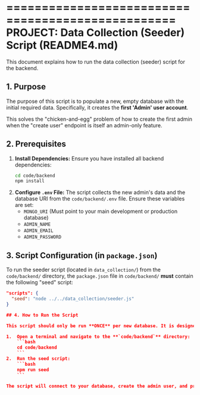 ==================================================
PROJECT: Data Collection (Seeder) Script (README4.md)
==================================================

This document explains how to run the data collection (seeder) script for the backend.

## 1. Purpose

The purpose of this script is to populate a new, empty database with the initial required data. Specifically, it creates the **first 'Admin' user account**.

This solves the "chicken-and-egg" problem of how to create the first admin when the "create user" endpoint is itself an admin-only feature.

## 2. Prerequisites

1.  **Install Dependencies:** Ensure you have installed all backend dependencies:
    ```bash
    cd code/backend
    npm install
    ```
2.  **Configure `.env` File:** The script collects the new admin's data and the database URI from the `code/backend/.env` file. Ensure these variables are set:
    * `MONGO_URI` (Must point to your main development or production database)
    * `ADMIN_NAME`
    * `ADMIN_EMAIL`
    * `ADMIN_PASSWORD`

## 3. Script Configuration (in `package.json`)

To run the seeder script (located in `data_collection/`) from the `code/backend/` directory, the `package.json` file in `code/backend/` **must** contain the following "seed" script:

```json
"scripts": {
  "seed": "node ../../data_collection/seeder.js"
}

## 4. How to Run the Script

This script should only be run **ONCE** per new database. It is designed to check if an admin already exists and will skip if one is found.

1.  Open a terminal and navigate to the **`code/backend`** directory:
    ```bash
    cd code/backend
    ```
2.  Run the seed script:
    ```bash
    npm run seed
    ```

The script will connect to your database, create the admin user, and print a confirmation message.